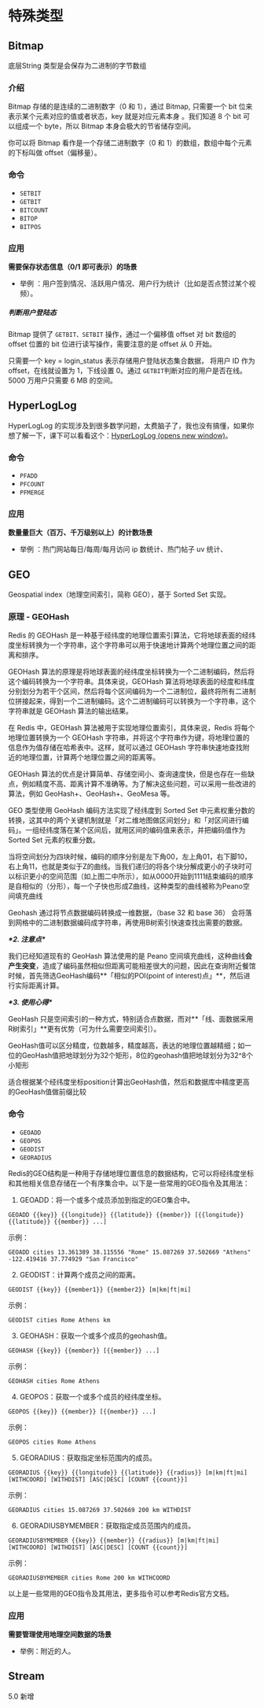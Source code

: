 # 特殊类型

## Bitmap

底层String 类型是会保存为二进制的字节数组

### 介绍

Bitmap 存储的是连续的二进制数字（0 和 1），通过 Bitmap, 只需要一个 bit 位来表示某个元素对应的值或者状态，key 就是对应元素本身 。我们知道 8 个 bit 可以组成一个 byte，所以 Bitmap 本身会极大的节省储存空间。

你可以将 Bitmap 看作是一个存储二进制数字（0 和 1）的数组，数组中每个元素的下标叫做 offset（偏移量）。

### 命令

- `SETBIT`
- `GETBIT`
- `BITCOUNT`
- `BITOP`
- `BITPOS`

### 应用

**需要保存状态信息（0/1 即可表示）的场景**

- 举例 ：用户签到情况、活跃用户情况、用户行为统计（比如是否点赞过某个视频）。

##### 判断用户登陆态

Bitmap 提供了 `GETBIT、SETBIT` 操作，通过一个偏移值 offset 对 bit 数组的 offset 位置的 bit 位进行读写操作，需要注意的是 offset 从 0 开始。

只需要一个 key = login_status 表示存储用户登陆状态集合数据， 将用户 ID 作为 offset，在线就设置为 1，下线设置 0。通过 `GETBIT`判断对应的用户是否在线。 5000 万用户只需要 6 MB 的空间。

## HyperLogLog

HyperLogLog 的实现涉及到很多数学问题，太费脑子了，我也没有搞懂，如果你想了解一下，课下可以看看这个：[HyperLogLog (opens new window)](https://en.wikipedia.org/wiki/HyperLogLog)。

### 命令

- `PFADD`
- `PFCOUNT`
- `PFMERGE`

### 应用

**数量量巨大（百万、千万级别以上）的计数场景**

- 举例 ：热门网站每日/每周/每月访问 ip 数统计、热门帖子 uv 统计、

## GEO

Geospatial index（地理空间索引，简称 GEO），基于 Sorted Set 实现。

### 原理 - GEOHash

Redis 的 GEOHash 是一种基于经纬度的地理位置索引算法，它将地球表面的经纬度坐标转换为一个字符串，这个字符串可以用于快速地计算两个地理位置之间的距离和排序。

GEOHash 算法的原理是将地球表面的经纬度坐标转换为一个二进制编码，然后将这个编码转换为一个字符串。具体来说，GEOHash 算法将地球表面的经度和纬度分别划分为若干个区间，然后将每个区间编码为一个二进制位，最终将所有二进制位拼接起来，得到一个二进制编码。这个二进制编码可以转换为一个字符串，这个字符串就是 GEOHash 算法的输出结果。

在 Redis 中，GEOHash 算法被用于实现地理位置索引，具体来说，Redis 将每个地理位置转换为一个 GEOHash 字符串，并将这个字符串作为键，将地理位置的信息作为值存储在哈希表中。这样，就可以通过 GEOHash 字符串快速地查找附近的地理位置，计算两个地理位置之间的距离等。

GEOHash 算法的优点是计算简单、存储空间小、查询速度快，但是也存在一些缺点，例如精度不高、距离计算不准确等。为了解决这些问题，可以采用一些改进的算法，例如 GeoHash+、GeoHash+、GeoMesa 等。

GEO 类型使用 GeoHash 编码方法实现了经纬度到 Sorted Set 中元素权重分数的转换，这其中的两个关键机制就是「对二维地图做区间划分」和「对区间进行编码」。一组经纬度落在某个区间后，就用区间的编码值来表示，并把编码值作为 Sorted Set 元素的权重分数。

当将空间划分为四块时候，编码的顺序分别是左下角00，左上角01，右下脚10，右上角11，也就是类似于Z的曲线。当我们递归的将各个块分解成更小的子块时可以标识更小的空间范围（如上图二中所示），如从0000开始到1111结束编码的顺序是自相似的（分形），每一个子快也形成Z曲线，这种类型的曲线被称为Peano空间填充曲线

Geohash 通过将节点数据编码转换成一维数据，（base 32 和 base 36） 会将落到网格中的二进制数据编码成字符串，再使用B树索引快速查找出需要的数据。

***\*2. 注意点\****

我们已经知道现有的 GeoHash 算法使用的是 Peano 空间填充曲线，这种曲线**会产生突变**，造成了编码虽然相似但距离可能相差很大的问题，因此在查询附近餐馆时候，首先筛选GeoHash编码**「相似的POI(point of interest)点」**，然后进行实际距离计算。

***\*3. 使用心得\****

GeoHash 只是空间索引的一种方式，特别适合点数据，而对**「线、面数据采用R树索引」**更有优势（可为什么需要空间索引）。

GeoHash值可以区分精度，位数越多，精度越高，表达的地理位置越精细；如一位的GeoHash值把地球划分为32个矩形，8位的geohash值把地球划分为32^8个小矩形

适合根据某个经纬度坐标position计算出GeoHash值，然后和数据库中精度更高的GeoHash值做前缀比较

### 命令

- `GEOADD`
- `GEOPOS`
- `GEODIST`
- `GEORADIUS`

Redis的GEO结构是一种用于存储地理位置信息的数据结构，它可以将经纬度坐标和其他相关信息存储在一个有序集合中。以下是一些常用的GEO指令及其用法：

1. GEOADD：将一个或多个成员添加到指定的GEO集合中。
```
GEOADD {{key}} {{longitude}} {{latitude}} {{member}} [{{longitude}} {{latitude}} {{member}} ...]
```
示例：
```
GEOADD cities 13.361389 38.115556 "Rome" 15.087269 37.502669 "Athens" -122.419416 37.774929 "San Francisco"
```

2. GEODIST：计算两个成员之间的距离。
```
GEODIST {{key}} {{member1}} {{member2}} [m|km|ft|mi]
```
示例：
```
GEODIST cities Rome Athens km
```

3. GEOHASH：获取一个或多个成员的geohash值。
```
GEOHASH {{key}} {{member}} [{{member}} ...]
```
示例：
```
GEOHASH cities Rome Athens
```

4. GEOPOS：获取一个或多个成员的经纬度坐标。
```
GEOPOS {{key}} {{member}} [{{member}} ...]
```
示例：
```
GEOPOS cities Rome Athens
```

5. GEORADIUS：获取指定坐标范围内的成员。
```
GEORADIUS {{key}} {{longitude}} {{latitude}} {{radius}} [m|km|ft|mi] [WITHCOORD] [WITHDIST] [ASC|DESC] [COUNT {{count}}]
```
示例：
```
GEORADIUS cities 15.087269 37.502669 200 km WITHDIST
```

6. GEORADIUSBYMEMBER：获取指定成员范围内的成员。
```
GEORADIUSBYMEMBER {{key}} {{member}} {{radius}} [m|km|ft|mi] [WITHCOORD] [WITHDIST] [ASC|DESC] [COUNT {{count}}]
```
示例：
```
GEORADIUSBYMEMBER cities Rome 200 km WITHCOORD
```

以上是一些常用的GEO指令及其用法，更多指令可以参考Redis官方文档。

### 应用

**需要管理使用地理空间数据的场景**

- 举例：附近的人。

## Stream

5.0 新增

